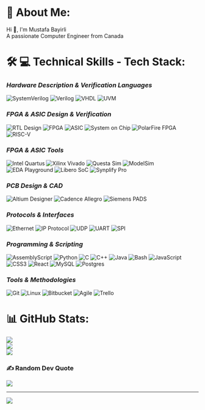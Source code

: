 # 💫 About Me:
Hi 👋, I'm Mustafa Bayirli<br>A passionate Computer Engineer from Canada


# 🛠️ 💻  Technical Skills - Tech Stack:


### *Hardware Description & Verification Languages*
![SystemVerilog](https://img.shields.io/badge/SystemVerilog-%23DAE8FC.svg?style=for-the-badge&logo=systemverilog&logoColor=black)
![Verilog](https://img.shields.io/badge/Verilog-%23C2B9B0.svg?style=for-the-badge&logo=verilog&logoColor=black)
![VHDL](https://img.shields.io/badge/VHDL-%23007CAC.svg?style=for-the-badge&logo=vhdl&logoColor=white)
![UVM](https://img.shields.io/badge/UVM-Functional%20Verification-8A2BE2?style=for-the-badge)


### *FPGA & ASIC Design & Verification*
![RTL Design](https://img.shields.io/badge/RTL%20Design-HDL%20Coding-FF4F00?style=for-the-badge)
![FPGA](https://img.shields.io/badge/FPGA-Development-9F1D65?style=for-the-badge&logo=amd&logoColor=white)
![ASIC](https://img.shields.io/badge/ASIC-Design%20%26%20Verification-9F1D65?style=for-the-badge)
![System on Chip](https://img.shields.io/badge/System%20on%20Chip-(SoC)-9F1D65?style=for-the-badge)
![PolarFire FPGA](https://img.shields.io/badge/PolarFire-FPGA-00599C?style=for-the-badge&logo=amd&logoColor=white)
![RISC-V](https://img.shields.io/badge/RISC--V-ISA-000000?style=for-the-badge&logo=riscv&logoColor=white)


### *FPGA & ASIC Tools*
![Intel Quartus](https://img.shields.io/badge/Intel%20Quartus-%23A9A9A9.svg?style=for-the-badge&logo=intel&logoColor=white)
![Xilinx Vivado](https://img.shields.io/badge/Xilinx%20Vivado-%23E01F27.svg?style=for-the-badge&logo=xilinx&logoColor=white)
![Questa Sim](https://img.shields.io/badge/Questa%20Sim-Mentor%20Graphics-FF0000?style=for-the-badge&logo=mentor&logoColor=white)
![ModelSim](https://img.shields.io/badge/ModelSim-%23FF0000.svg?style=for-the-badge&logo=mentor&logoColor=white)
![EDA Playground](https://img.shields.io/badge/EDA%20Playground-%23000000.svg?style=for-the-badge&logo=databricks&logoColor=white)
![Libero SoC](https://img.shields.io/badge/Libero-SoC-0080FF?style=for-the-badge&logo=microchiptechnology&logoColor=white)
![Synplify Pro](https://img.shields.io/badge/Synplify%20Pro-Synopsys-FF6F00?style=for-the-badge&logo=synopsys&logoColor=white)


### *PCB Design & CAD*
![Altium Designer](https://img.shields.io/badge/Altium%20Designer-%23A5915F.svg?style=for-the-badge&logo=altiumdesigner&logoColor=white)
![Cadence Allegro](https://img.shields.io/badge/Cadence%20Allegro-%23000000.svg?style=for-the-badge&logo=cadence&logoColor=white)
![Siemens PADS](https://img.shields.io/badge/Siemens%20PADS-%230099FF.svg?style=for-the-badge&logo=siemens&logoColor=white)


### *Protocols & Interfaces*
![Ethernet](https://img.shields.io/badge/Ethernet-L2/L3%20Networking-8A2BE2?style=for-the-badge)
![IP Protocol](https://img.shields.io/badge/IP%20Protocol-Internet%20Layer-8A2BE2?style=for-the-badge)
![UDP](https://img.shields.io/badge/UDP-Transport%20Layer-8A2BE2?style=for-the-badge)
![UART](https://img.shields.io/badge/UART-Asynchronous%20Serial-8A2BE2?style=for-the-badge)
![SPI](https://img.shields.io/badge/SPI-Serial%20Peripheral%20Interface-8A2BE2?style=for-the-badge)


### *Programming & Scripting*
![AssemblyScript](https://img.shields.io/badge/assembly%20script-%23000000.svg?style=for-the-badge&logo=assemblyscript&logoColor=white)
![Python](https://img.shields.io/badge/Python-3776AB?style=for-the-badge&logo=python&logoColor=white)
![C](https://img.shields.io/badge/C-00599C?style=for-the-badge&logo=c&logoColor=white)
![C++](https://img.shields.io/badge/C++-00599C?style=for-the-badge&logo=c%2B%2B&logoColor=white)
![Java](https://img.shields.io/badge/Java-ED8B00?style=for-the-badge&logo=openjdk&logoColor=white)
![Bash](https://img.shields.io/badge/Bash-4EAA25?style=for-the-badge&logo=gnu-bash&logoColor=white)
![JavaScript](https://img.shields.io/badge/javascript-%23323330.svg?style=for-the-badge&logo=javascript&logoColor=%23F7DF1E)
![CSS3](https://img.shields.io/badge/css3-%231572B6.svg?style=for-the-badge&logo=css3&logoColor=white)
![React](https://img.shields.io/badge/react-%2320232a.svg?style=for-the-badge&logo=react&logoColor=%2361DAFB)
![MySQL](https://img.shields.io/badge/mysql-4479A1.svg?style=for-the-badge&logo=mysql&logoColor=white)
![Postgres](https://img.shields.io/badge/postgres-%23316192.svg?style=for-the-badge&logo=postgresql&logoColor=white)


### *Tools & Methodologies*
![Git](https://img.shields.io/badge/Git-F05032?style=for-the-badge&logo=git&logoColor=white)
![Linux](https://img.shields.io/badge/Linux-FCC624?style=for-the-badge&logo=linux&logoColor=black)
![Bitbucket](https://img.shields.io/badge/Bitbucket-0052CC?style=for-the-badge&logo=bitbucket&logoColor=white)
![Agile](https://img.shields.io/badge/Agile-%23FF6B6B.svg?style=for-the-badge&logo=agile&logoColor=white)
![Trello](https://img.shields.io/badge/Trello-%23026AA7.svg?style=for-the-badge&logo=Trello&logoColor=white)



 
# 📊 GitHub Stats:
![](https://github-readme-stats.vercel.app/api?username=Mustafa-Bayirli&theme=dark&hide_border=false&include_all_commits=true&count_private=true)<br/>
![](https://github-readme-streak-stats.herokuapp.com/?user=Mustafa-Bayirli&theme=dark&hide_border=false)<br/>
![](https://github-readme-stats.vercel.app/api/top-langs/?username=Mustafa-Bayirli&theme=dark&hide_border=false&include_all_commits=true&count_private=true&layout=compact)

### ✍️ Random Dev Quote
![](https://quotes-github-readme.vercel.app/api?type=horizontal&theme=radical)

---
[![](https://visitcount.itsvg.in/api?id=MustafaBayirli&icon=0&color=0)](https://visitcount.itsvg.in)

<!-- Proudly created with GPRM ( https://gprm.itsvg.in ) -->
